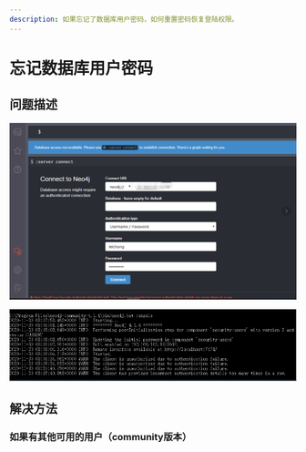 ```yaml
---
description: 如果忘记了数据库用户密码，如何重置密码恢复登陆权限。
---
```


# 忘记数据库用户密码

## 问题描述

![&#x5728;&#x767B;&#x9646;&#x754C;&#x9762;&#x8F93;&#x5165;&#x7528;&#x6237;&#x540D;&#x5BC6;&#x7801;&#xFF0C;&#x9875;&#x9762;&#x4E0B;&#x63D0;&#x793A;&#x9A8C;&#x8BC1;&#x5931;&#x8D25;](../.gitbook/assets/image%20%281%29.png)

![&#x670D;&#x52A1;&#x5668;&#x7AEF;&#x663E;&#x793A;&#x9A8C;&#x8BC1;&#x5931;&#x8D25;](../.gitbook/assets/image%20%282%29.png)

## 解决方法

### 如果有其他可用的用户（community版本）

